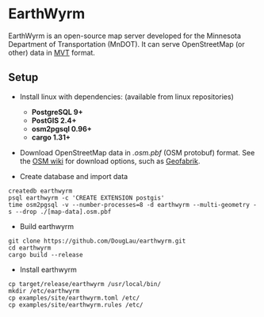 # EarthWyrm

EarthWyrm is an open-source map server developed for the Minnesota Department
of Transportation (MnDOT).  It can serve OpenStreetMap (or other) data in
[MVT](https://github.com/mapbox/vector-tile-spec) format.

## Setup

* Install linux with dependencies:  (available from linux repositories)
  - **PostgreSQL 9+**
  - **PostGIS 2.4+**
  - **osm2pgsql 0.96+**
  - **cargo 1.31+**

* Download OpenStreetMap data in _.osm.pbf_ (OSM protobuf) format.  See the
  [OSM wiki](https://wiki.openstreetmap.org/wiki/Downloading_data) for download
  options, such as [Geofabrik](http://download.geofabrik.de/).

* Create database and import data
```
createdb earthwyrm
psql earthwyrm -c 'CREATE EXTENSION postgis'
time osm2pgsql -v --number-processes=8 -d earthwyrm --multi-geometry -s --drop ./[map-data].osm.pbf
```

* Build earthwyrm
```
git clone https://github.com/DougLau/earthwyrm.git
cd earthwyrm
cargo build --release
```

* Install earthwyrm
```
cp target/release/earthwyrm /usr/local/bin/
mkdir /etc/earthwyrm
cp examples/site/earthwyrm.toml /etc/
cp examples/site/earthwyrm.rules /etc/
```
